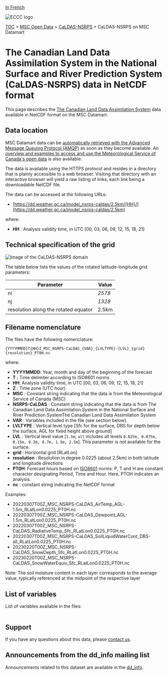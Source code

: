 [In French](readme_caldas-nsrps-datamart_fr.md)

![ECCC logo](../../img_eccc-logo.png)

[TOC](../../readme_en.md) > [MSC Open Data](../readme_en.md) > [CaLDAS-NSRPS](readme_caldas-nsrps_en.md) > CaLDAS-NSRPS on MSC Datamart 

# The Canadian Land Data Assimilation System in the National Surface and River Prediction System (CaLDAS-NSRPS) data in NetCDF format

This page describes the [The Canadian Land Data Assimilation System](./readme_caldas-nsrps_en.md) data available in NetCDF format on the MSC Datamart.

## Data location 

MSC Datamart data can be [automatically retrieved with the Advanced Message Queuing Protocol (AMQP)](../../msc-datamart/amqp_en.md) as soon as they become available. An [overview and examples to access and use the Meteorological Service of Canada's open data](../../usage/readme_en.md) is also available.

The data is available using the HTTPS protocol and resides in a directory that is plainly accessible to a web browser. Visiting that directory with an interactive browser will yield a raw listing of links, each link being a downloadable NetCDF file.

The data can be accessed at the following URLs:

* [https://dd.weather.gc.ca/model_nsrps-caldas/2.5km/{HH}/](https://dd.weather.gc.ca/model_nsrps-caldas/2.5km)                  

where:

* __HH__ : Analysis validity time, in UTC [00, 03, 06, 09, 12, 15, 18, 21]

## Technical specification of the grid

![Image of the CaLDAS-NSRPS domain](https://collaboration.cmc.ec.gc.ca/cmc/cmos/public_doc/msc-data/nwp_caldas-nsrps/grille_caldas-nsrps.png)

The table below lists the values of the rotated latitude-longitude grid parameters:

| Parameter | Value |
| ------ | ------ |
| ni | _2578_ |
| nj | _1328_ |
| resolution along the rotated equator | 2.5km |

## Filename nomenclature

The files have the following nomenclature: 

`{YYYYMMDD}T{HH}Z_MSC_NSRPS-CaLDAS_{VAR}_{LVLTYPE}-{LVL}_{grid}{resolution}_PT0H.nc`

where:

* __YYYYMMDD__: Year, month and day of the beginning of the forecast
* __T__ : Time delimiter according to ISO8601 norms
* __HH__: Analysis validity time, in UTC [00, 03, 06, 09, 12, 15, 18, 21]
* __Z__ : Time zone (UTC hour)
* __MSC__ : Constant string indicating that the data is from the Meteorologcal Service of Canada (MSC)
* __NSRPS-CaLDAS__ : Constant string indicating that the data is from The Canadian Land Data Assimilation System in the National Surface and River Prediction SystemThe Canadian Land Data Assimilation System
* __VAR__ : Variables included in the file (see section below).
* __LVLTYPE__ : Vertical level type [Sfc for the surface, DBS for depth below the surface, AGL for fixed height above ground]
* __LVL__ :  Vertical level value [`1.5m`; `all` includes all levels `0.025m, 0.075m, 0.15m, 0.3m, 0.7m, 1.5m, 2.5m`]. This parameter is not available for the surface. 
* __grid__ : Horizontal grid [RLatLon]
* __resolution__ : Resolution in degree 0.0225 (about 2.5km) in both latitude and longitude directions 
* __PT0H__: Forecast hours based on [ISO8601](https://en.wikipedia.org/wiki/ISO_8601) norms. P, T and H are constant character designating Period, Time and Hour. Here, PTOH indicates an analysis.
* __nc__ : constant string indicating the NetCDF format

Examples:

* 20220307T00Z_MSC_NSRPS-CaLDAS_AirTemp_AGL-1.5m_RLatLon0.0225_PT0H.nc
* 20220307T00Z_MSC_NSRPS-CaLDAS_Dewpoint_AGL-1.5m_RLatLon0.0225_PT0H.nc
* 20220307T00Z_MSC_NSRPS-CaLDAS_RadiativeTemp_Sfc_RLatLon0.0225_PT0H.nc
* 20220307T00Z_MSC_NSRPS-CaLDAS_SoilLiquidWaterCont_DBS-all_RLatLon0.0225_PT0H.nc
* 20230220T00Z_MSC_NSRPS-CaLDAS_SnowDepth_Sfc_RLatLon0.0225_PT0H.nc
* 20230220T00Z_MSC_NSRPS-CaLDAS_SnowWaterEquiv_Sfc_RLatLon0.0225_PT0H.nc

Note: The soil moisture content in each layer corresponds to the average value, typically referenced at the midpoint of the respective layer

## List of variables 

List of variables available in the files:

<table id="csv-table" class="display"></table>

<link href="https://cdn.jsdelivr.net/npm/simple-datatables@latest/dist/style.css" rel="stylesheet" type="text/css">
<script src="https://cdn.jsdelivr.net/npm/simple-datatables@latest"></script>
<script src="../../../js/variables_datatable.js" type="text/javascript"></script>
<script>
  loadTable("csv-table", "../../../assets/csv/NSRPS_Variables-List_en.csv");
</script>

## Support

If you have any questions about this data, please [contact us](https://weather.gc.ca/mainmenu/contact_us_e.html).

## Announcements from the dd_info mailing list

Announcements related to this dataset are available in the [dd_info](https://comm.collab.science.gc.ca/mailman3/postorius/lists/dd_info/).

